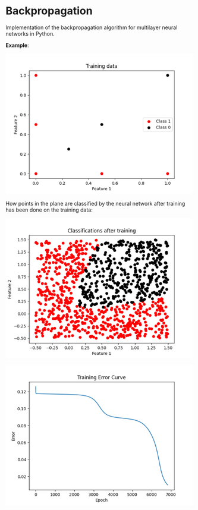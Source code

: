 # Backpropagation

Implementation of the backpropagation algorithm for multilayer neural networks in Python.



**Example**:

![Training data](training_data.png)


How points in the plane are classified by the neural network after training has been done on the training data:

![Example of classification](classifications.png)





![Training error example](errorcurve.png)
